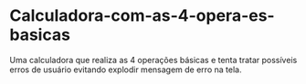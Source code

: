 # Calculadora-com-as-4-opera-es-basicas
Uma calculadora que realiza as 4 operações básicas e tenta tratar possíveis erros de usuário evitando explodir mensagem de erro na tela.
